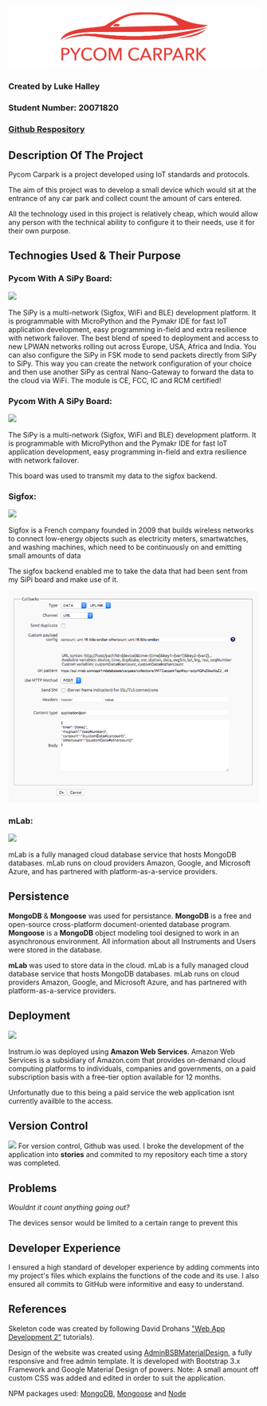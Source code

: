 
![Logo](https://raw.githubusercontent.com/lukehalley/PycomCarpark/master/media/logo.png)

### Created by Luke Halley
### Student Number: 20071820
### [Github Respository](https://github.com/lukehalley/PycomCarpark)


## Description Of The Project
Pycom Carpark is a project developed using IoT standards and protocols. 

The aim of this project was to develop a small device which would sit at the entrance of any car park and collect count the amount of cars entered.

All the technology used in this project is relatively cheap, which would allow any person with the technical ability to configure it to their needs, use it for their own purpose.


## Technogies Used & Their Purpose
### Pycom With A SiPy Board:
![](https://blog.thethings.io/wp-content/uploads/2017/08/sipy-hardware-thethingsio.png)

The SiPy is a multi-network (Sigfox, WiFi and BLE) development platform. It is programmable with MicroPython and the Pymakr IDE for fast IoT application development, easy programming in-field and extra resilience with network failover. The best blend of speed to deployment and access to new LPWAN networks rolling out across Europe, USA, Africa and India. You can also configure the SiPy in FSK mode to send packets directly from SiPy to SiPy. This way you can create the network configuration of your choice and then use another SiPy as central Nano-Gateway to forward the data to the cloud via WiFi. The module is CE, FCC, IC and RCM certified!

### Pycom With A SiPy Board:
![](https://blog.thethings.io/wp-content/uploads/2017/08/sipy-hardware-thethingsio.png)

The SiPy is a multi-network (Sigfox, WiFi and BLE) development platform. It is programmable with MicroPython and the Pymakr IDE for fast IoT application development, easy programming in-field and extra resilience with network failover. 

This board was used to transmit my data to the sigfox backend.
### Sigfox:
![](https://www.sigfox.com/themes/sigfox/logo.svg)

Sigfox is a French company founded in 2009 that builds wireless networks to connect low-energy objects such as electricity meters, smartwatches, and washing machines, which need to be continuously on and emitting small amounts of data

The sigfox backend enabled me to take the data that had been sent from my SiPi board and make use of it.

![](https://raw.githubusercontent.com/lukehalley/PycomCarpark/master/screenshots/sigfox_callbackSC.png)

### mLab:
![](https://upload.wikimedia.org/wikipedia/en/thumb/4/4a/MLab_company_logo.svg/1280px-MLab_company_logo.svg.png)

mLab is a fully managed cloud database service that hosts MongoDB databases. mLab runs on cloud providers Amazon, Google, and Microsoft Azure, and has partnered with platform-as-a-service providers.

## Persistence

**MongoDB** & **Mongoose** was used for persistance. **MongoDB** is a free and open-source cross-platform document-oriented database program. **Mongoose** is a **MongoDB** object modeling tool designed to work in an asynchronous environment. All information about all Instruments and Users were stored in the database.

**mLab** was used to store data in the cloud. mLab is a fully managed cloud database service that hosts MongoDB databases. mLab runs on cloud providers Amazon, Google, and Microsoft Azure, and has partnered with platform-as-a-service providers.

## Deployment
![](https://upload.wikimedia.org/wikipedia/commons/thumb/1/1d/AmazonWebservices_Logo.svg/2000px-AmazonWebservices_Logo.svg.png)

Instrum.io was deployed using **Amazon Web Services**. Amazon Web Services is a subsidiary of Amazon.com that provides on-demand cloud computing platforms to individuals, companies and governments, on a paid subscription basis with a free-tier option available for 12 months.

Unfortunatly due to this being a paid service the web application isnt currently availble to the access.

## Version Control
![](https://sunlightmedia.org/wp-content/uploads/2017/02/github-bb449e0ffbacbcb7f9c703db85b1cf0b.png)
For version control, Github was used. I broke the development of the application into **stories** and commited to my repository each time a story was completed.

## Problems
*Wouldnt it count anything going out?* 

The devices sensor would be limited to a certain range to prevent this

## Developer Experience
I ensured a high standard of developer experience by adding comments into my project's files which explains the functions of the code and its use. I also ensured all commits to GitHub were informitive and easy to understand.

## References
Skeleton code was created by following David Drohans ["Web App Development 2"](https://ddrohan.github.io/wit-wad/) tutorials).

Design of the website was created using [AdminBSBMaterialDesign](https://github.com/gurayyarar/AdminBSBMaterialDesign), a fully responsive and free admin template. It is developed with Bootstrap 3.x Framework and Google Material Design of powers. Note: A small amount off custom CSS was added and edited in order to suit the application.

NPM packages used: [MongoDB](https://www.npmjs.com/package/mongodb), [Mongoose](https://www.npmjs.com/package/mongoose) and [Node](https://www.npmjs.com/package/node)